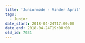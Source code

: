 ```yaml
---
title: 'Juniormøde - Vinder April'
tags:
  - Junior
date_start: 2018-04-24T17:00:00
date_end: 2018-04-24T19:00:00
old_id: 7031
---
```

